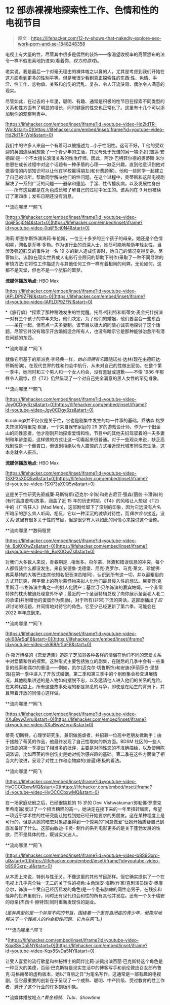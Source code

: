 # 12 部赤裸裸地探索性工作、色情和性的电视节目

> 原文：<https://lifehacker.com/12-tv-shows-that-nakedly-explore-sex-work-porn-and-se-1848248358>

电视上有大量的性，尽管其中很多是偶然的装饰——像渴望收视率的高管颁布的法令一样不假思索地扔进来(看着你，*权力的游戏*)。

老实说，我是最后一个对毫无理由的裸体嗤之以鼻的人，尤其是考虑到我们开始在这方面看到更多的性别平等。但是我很少看到真正探索性的东西:性、色情、手淫、性工作、恋物癖、关系和创伤的混乱、复杂、令人汗流浃背、偶尔令人满意的现实。

尽管如此，在过去的十年里，聪明、有趣、通常是积极的性节目在探索不同类型的关系和性方面有了明显的增长，同时健康的性交也正常化了。这里有十几个可以添加到你的观察列表中。

 [https://lifehacker.com/embed/inset/iframe?id=youtube-video-Hd2ldTR-WpI&start=0](https://lifehacker.com/embed/inset/iframe?id=youtube-video-Hd2ldTR-WpI&start=0) 

我们中的许多人来自一个有着可以被描述为...小于性阳性。这可不好。T 他的受欢迎的英国连续剧想象了一个青少年的生活，其父母处于光谱的另一端:妈妈(吉莲·安德森)是一个不太擅长浪漫关系的性治疗师。因此，阿沙·巴特菲尔德的奥蒂斯·米尔伯恩在成长过程中对这个话题有一种矛盾的心理——缺乏兴趣，直到他意识到他对做事情的内部知识可以让他在学校赢得朋友(和付费顾客)。他和一些同学一起建立了自己的诊所，帮助同学解决他们的性问题。在这个过程中，奥蒂斯和这部电视剧解决了一系列广泛的问题——避孕和堕胎、手淫、性传播疾病，以及发展性身份——所有这些都是在角色成长和了解自己的过程中发生的。该系列在 9 月份被续订了第四季；发布日期还没有消息。

**流向哪里:**网飞

 [https://lifehacker.com/embed/inset/iframe?id=youtube-video-0qijF5cj0N4&start=0](https://lifehacker.com/embed/inset/iframe?id=youtube-video-0qijF5cj0N4&start=0) 

海莉·斯奎尔斯饰演海莉·布伦斯，一位三十多岁的三个孩子的母亲。她还是个色情明星，网名是乔琳·多勒。作为该行业的资深人士，她尽可能地帮助年轻女性，当涉及强迫肛交的事件对一名 19 岁的新人造成伤害时，她自己的情况变得复杂。尽管如此，该剧(在现实世界成人电影行业顾问的帮助下制作)采取了一种不同寻常的审慎方法:它将性工作描述为与其他任何工作一样有着相同的利弊。无论如何，这都不是天堂，但也不是一个肮脏的噩梦。

**流媒体播放地点:** HBO Max

 [https://lifehacker.com/embed/inset/iframe?id=youtube-video-IAPLDP9ZFNI&start=0](https://lifehacker.com/embed/inset/iframe?id=youtube-video-IAPLDP9ZFNI&start=0) 

*《旅行癖》*探索了那种稍晚发生的性觉醒。托尼·柯利特和斯蒂文·麦金托什扮演一对有三个孩子的中年夫妇，他们决定，为了他们的婚姻，他们要混合一些东西——呆在一起，但有点一夫多妻制。该节目以极大的同情心诚实地探讨了这个话题，尽管它并没有暗示开放婚姻适合所有人，也没有暗示它是那种能够治愈所有潜在问题的东西。

**流向哪里:**网飞

就像它所基于的斯派克·李经典一样，*她必须拥有它*跟随诺拉·达林(现在由德旺达·怀斯扮演)，在现代世界的性和约会中航行，从未对自己的性做出妥协。在整个第一季中，她同时和三个男人和一个女人约会，没有羞耻或道歉——不像 1986 年那样令人震惊，但《T2》仍然呈现了一个对自己完全满意的黑人女性的罕见肖像。

**流向哪里:**网飞

 [https://lifehacker.com/embed/inset/iframe?id=youtube-video-Jgy0CDgy6zs&start=0](https://lifehacker.com/embed/inset/iframe?id=youtube-video-Jgy0CDgy6zs&start=0) 

《Looking》并不仅仅是关于性，它也是剧集中发生的每一件事的基础。乔纳森·格罗夫饰演帕特里克·默里，一个来自保守家庭的 29 岁的游戏设计师，作为一个旧金山的同性恋者，他才刚刚开始探索爱情和性。节目中的其他夫妇驾驭着的一夫多妻制和年龄差距，这样做的方式让这一切看起来很普通。对于一些观众来说，缺乏高戏剧性是一个倒胃口，但该剧拒绝以令人震惊的方式接近现代城市同性恋生活，这本身就令人振奋。

**流媒体播放地点:** HBO Max

 [https://lifehacker.com/embed/inset/iframe?id=youtube-video-1SXP3sX0Q5w&start=0](https://lifehacker.com/embed/inset/iframe?id=youtube-video-1SXP3sX0Q5w&start=0) 

这是关于性研究先驱威廉·马斯特斯(迈克尔·辛饰)和弗吉尼亚·强森(丽兹·卡潘饰)的(有时高度虚构)故事，涵盖了近 15 年的历史时期。《T4》的风格让人想起《T2》中的《广告狂人》(Mad Men)，这部剧给留下了深刻的印象，因为它远没有片名所暗示的那么耸人听闻，相反，它以一种深沉的诚挚对待性，而*偶尔会与*接近。没关系:这里有很多关于性的节目，但是很少有人以如此的同情心来探讨这个话题。

**流向哪里:**数码租赁

 [https://lifehacker.com/embed/inset/iframe?id=youtube-video-hk_BoK0OwZs&start=0](https://lifehacker.com/embed/inset/iframe?id=youtube-video-hk_BoK0OwZs&start=0) 

对我们大多数人来说，青春期是...相当多。荷尔蒙、体液和错误信息的冲突，每个人都假装什么都没发生。来自安德鲁·戈德堡、尼克·克罗尔、马克·莱文、珍妮佛·弗莱基特的大嘴巴(由其他知名配音演员陪同)，认识到所有这一切，并以最粗俗的方式开玩笑，用字面上的荷尔蒙怪物来拟人化他们最具侵入性的想法。屎变野:克里斯汀·韦格饰演主角之一的拟人化阴户；基丝汀·贝尔饰演的嘉宾帕姆，一个非常特殊的枕头被迫处理意外怀孕；最近的一个圣诞特辑兑现了向你展示圣诞老人老二的承诺(并附赠他的蛋蛋作为奖励)。对于所有(非常)下流的笑话，这部剧播出了*应该*讨论的话题，并同情地对待它的角色。它至少已经更新了第六季，可能会在 2022 年年底到来。

**流向哪里:**网飞

 [https://lifehacker.com/embed/inset/iframe?id=youtube-video-okI68Ar5qF8&start=0](https://lifehacker.com/embed/inset/iframe?id=youtube-video-okI68Ar5qF8&start=0) 

乔·斯万博格的《恋爱选集》追踪了芝加哥各种各样的情侣在他们不同的恋爱关系中对爱情和性的探索。这种形式主要包括独立的剧集，在随后的几季中会有一些重复的线索和偶尔的重温——例如，凯尔(迈克尔·切鲁斯饰)和安迪(伊丽莎白·里瑟饰)在第一季中进入了开放式婚姻，第二季和第三季中的个别剧集会检查进展情况。其他剧集讲述的是人物如何摆脱不忠，以及邀请他人进入他们的关系的危险。在某种程度上，所有这些故事处理的都是熟悉的斗争，即使是在陌生的背景下，并且带着开放的同情心这样做。

**流向哪里:**网飞

 [https://lifehacker.com/embed/inset/iframe?id=youtube-video-XXuBwwZvruI&start=0](https://lifehacker.com/embed/inset/iframe?id=youtube-video-XXuBwwZvruI&start=0) 

蒂芙·切斯特，心理学研究生，兼职做施虐者，并招募一位高中老朋友做助手；由于接触了蒂芙的作品，他最终发现了自己性取向的新方面。BDSM 社区的一些人对该剧的第一季提出了相当多的批评，主要是对同性恋的不准确描绘，以及使用陈词滥调，比如蒂芙的性创伤史是她对统治感兴趣的基础。第二季在这些方面做了相当大的改进，呈现了对性工作和恋物癖的(普遍)积极的看法。

**流向哪里:**网飞

 [https://lifehacker.com/embed/inset/iframe?id=youtube-video-HyOCCCbxwMQ&start=0](https://lifehacker.com/embed/inset/iframe?id=youtube-video-HyOCCCbxwMQ&start=0) 

在一场家庭悲剧之后，已经很尴尬的 15 岁的 Devi Vishwakumar(弥勒佛·罗摩克里希南饰)度过了一个相当糟糕的高一，她决定在接下来的一年里扭转局面，希望一项近乎学术性的性研究能让她找到她已经开始要求的男朋友。这在某种程度上是可行的，但是从她的暗恋对象那里得到一个惊喜的“同意做爱”让她开始质疑自己到底准备好了什么。这部由敏迪·卡灵- 制作的系列电影更多的是关于蓬勃发展的性欲，而不是具体的性，既诚实又迷人。

**流向哪里:**网飞

 [https://lifehacker.com/embed/inset/iframe?id=youtube-video-b8S9Gxrp-uI&start=0](https://lifehacker.com/embed/inset/iframe?id=youtube-video-b8S9Gxrp-uI&start=0) 

从本质上来说，特别与性无关。不像这里的其他节目那样。但它确实提供了一个在电视上几乎完全独一无二的关于性的视角:主角瑞安·海斯(作家/喜剧演员瑞安·奥康奈尔，饰演一个受自己经历启发的角色)是一个患有脑瘫的同性恋男子，在残疾和怪异的世界里航行，同时还有现代约会和性的所有其他并发症。还有一个关于瑞安的母亲(杰西卡·赫特饰)同时重新发现性的副业。

(*是非典型的是一个非常不同的节目，围绕着一个患有自闭症的青少年，但类似地解决了一个残疾人的约会和性问题。它也在网飞。)*

***流向哪里:**网飞*

 *[https://lifehacker.com/embed/inset/iframe?id=youtube-video-Kqx8SvDa5NY&start=0](https://lifehacker.com/embed/inset/iframe?id=youtube-video-Kqx8SvDa5NY&start=0) 

让受人喜爱的流行歌星和神秘博士的同伴比莉·派佩出演百丽·巴克斯特这个角色是一种巨大的美德，百丽·巴克斯特是现实生活中的博客写手和前伦敦应召女郎布鲁克·马格南蒂的虚构版本，她以“百丽之日”为笔名写作。这通常是一部有趣的电视剧，但它最重要的创新在于呈现了一个成熟、聪明、中产阶级、受过教育的性工作者，避开了这个行业的许多刻板印象。

**流媒体播放地点:**黄金视频、Tubi、Showtime*